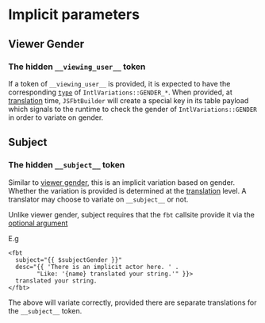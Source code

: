 # Implicit parameters

## Viewer Gender
### The hidden `__viewing_user__` token

If a token of `__viewing_user__` is provided, it is expected to have the
corresponding [`type`](translating.md) of `IntlVariations::GENDER_*`. When
provided, at [translation](translating.md) time, `JSFbtBuilder` will
create a special key in its table payload which signals to the runtime
to check the gender of `IntlVariations::GENDER` in order to variate on
gender.

## Subject
### The hidden `__subject__` token

Similar to [viewer gender](implicit_params.md#viewer-gender), this is an
implicit variation based on gender.  Whether the variation is provided
is determined at the [translation](translating.md) level.  A translator
may choose to variate on `__subject__` or not.

Unlike viewer gender, subject requires that the `fbt` callsite provide it via the [optional argument](api_intro#optional-attributes)

E.g

```
<fbt
  subject="{{ $subjectGender }}" 
  desc="{{ 'There is an implicit actor here. ' .
        "Like: '{name} translated your string.'" }}>
  translated your string.
</fbt>
```
The above will variate correctly, provided there are separate translations for the `__subject__` token.
